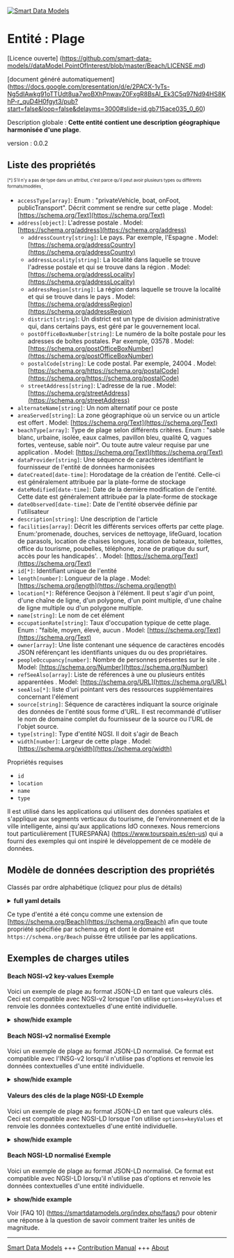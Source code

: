 <!-- 10-Header -->  
[![Smart Data Models](https://smartdatamodels.org/wp-content/uploads/2022/01/SmartDataModels_logo.png "Logo")](https://smartdatamodels.org)  
Entité : Plage  
==============<!-- /10-Header -->  
<!-- 15-License -->  
[Licence ouverte] (https://github.com/smart-data-models//dataModel.PointOfInterest/blob/master/Beach/LICENSE.md)  
[document généré automatiquement] (https://docs.google.com/presentation/d/e/2PACX-1vTs-Ng5dIAwkg91oTTUdt8ua7woBXhPnwavZ0FxgR8BsAI_Ek3C5q97Nd94HS8KhP-r_quD4H0fgyt3/pub?start=false&loop=false&delayms=3000#slide=id.gb715ace035_0_60)  
<!-- /15-License -->  
<!-- 20-Description -->  
Description globale : **Cette entité contient une description géographique harmonisée d'une plage**.  
version : 0.0.2  
<!-- /20-Description -->  
<!-- 30-PropertiesList -->  

## Liste des propriétés  

<sup><sub>[*] S'il n'y a pas de type dans un attribut, c'est parce qu'il peut avoir plusieurs types ou différents formats/modèles</sub></sup>.  
- `accessType[array]`: Enum : "privateVehicle, boat, onFoot, publicTransport". Décrit comment se rendre sur cette plage  . Model: [https://schema.org/Text](https://schema.org/Text)- `address[object]`: L'adresse postale  . Model: [https://schema.org/address](https://schema.org/address)	- `addressCountry[string]`: Le pays. Par exemple, l'Espagne  . Model: [https://schema.org/addressCountry](https://schema.org/addressCountry)  
	- `addressLocality[string]`: La localité dans laquelle se trouve l'adresse postale et qui se trouve dans la région  . Model: [https://schema.org/addressLocality](https://schema.org/addressLocality)  
	- `addressRegion[string]`: La région dans laquelle se trouve la localité et qui se trouve dans le pays  . Model: [https://schema.org/addressRegion](https://schema.org/addressRegion)  
	- `district[string]`: Un district est un type de division administrative qui, dans certains pays, est géré par le gouvernement local.    
	- `postOfficeBoxNumber[string]`: Le numéro de la boîte postale pour les adresses de boîtes postales. Par exemple, 03578  . Model: [https://schema.org/postOfficeBoxNumber](https://schema.org/postOfficeBoxNumber)  
	- `postalCode[string]`: Le code postal. Par exemple, 24004  . Model: [https://schema.org/https://schema.org/postalCode](https://schema.org/https://schema.org/postalCode)  
	- `streetAddress[string]`: L'adresse de la rue  . Model: [https://schema.org/streetAddress](https://schema.org/streetAddress)  
- `alternateName[string]`: Un nom alternatif pour ce poste  - `areaServed[string]`: La zone géographique où un service ou un article est offert  . Model: [https://schema.org/Text](https://schema.org/Text)- `beachType[array]`: Type de plage selon différents critères. Enum : "sable blanc, urbaine, isolée, eaux calmes, pavillon bleu, qualité Q, vagues fortes, venteuse, sable noir". Ou toute autre valeur requise par une application  . Model: [https://schema.org/Text](https://schema.org/Text)- `dataProvider[string]`: Une séquence de caractères identifiant le fournisseur de l'entité de données harmonisées  - `dateCreated[date-time]`: Horodatage de la création de l'entité. Celle-ci est généralement attribuée par la plate-forme de stockage  - `dateModified[date-time]`: Date de la dernière modification de l'entité. Cette date est généralement attribuée par la plate-forme de stockage  - `dateObserved[date-time]`: Date de l'entité observée définie par l'utilisateur  - `description[string]`: Une description de l'article  - `facilities[array]`: Décrit les différents services offerts par cette plage. Enum:'promenade, douches, services de nettoyage, lifeGuard, location de parasols, location de chaises longues, location de bateaux, toilettes, office du tourisme, poubelles, téléphone, zone de pratique du surf, accès pour les handicapés'.  . Model: [https://schema.org/Text](https://schema.org/Text)- `id[*]`: Identifiant unique de l'entité  - `length[number]`: Longueur de la plage  . Model: [https://schema.org/length](https://schema.org/length)- `location[*]`: Référence Geojson à l'élément. Il peut s'agir d'un point, d'une chaîne de ligne, d'un polygone, d'un point multiple, d'une chaîne de ligne multiple ou d'un polygone multiple.  - `name[string]`: Le nom de cet élément  - `occupationRate[string]`: Taux d'occupation typique de cette plage. Enum : "faible, moyen, élevé, aucun  . Model: [https://schema.org/Text](https://schema.org/Text)- `owner[array]`: Une liste contenant une séquence de caractères encodés JSON référençant les identifiants uniques du ou des propriétaires.  - `peopleOccupancy[number]`: Nombre de personnes présentes sur le site  . Model: [https://schema.org/Number](https://schema.org/Number)- `refSeeAlso[array]`: Liste de références à une ou plusieurs entités apparentées  . Model: [https://schema.org/URL](https://schema.org/URL)- `seeAlso[*]`: liste d'uri pointant vers des ressources supplémentaires concernant l'élément  - `source[string]`: Séquence de caractères indiquant la source originale des données de l'entité sous forme d'URL. Il est recommandé d'utiliser le nom de domaine complet du fournisseur de la source ou l'URL de l'objet source.  - `type[string]`: Type d'entité NGSI. Il doit s'agir de Beach  - `width[number]`: Largeur de cette plage  . Model: [https://schema.org/width](https://schema.org/width)<!-- /30-PropertiesList -->  
<!-- 35-RequiredProperties -->  
Propriétés requises  
- `id`  - `location`  - `name`  - `type`  <!-- /35-RequiredProperties -->  
<!-- 40-RequiredProperties -->  
Il est utilisé dans les applications qui utilisent des données spatiales et s'applique aux segments verticaux du tourisme, de l'environnement et de la ville intelligente, ainsi qu'aux applications IdO connexes. Nous remercions tout particulièrement [TURESPAÑA] (https://www.tourspain.es/en-us) qui a fourni des exemples qui ont inspiré le développement de ce modèle de données.  
<!-- /40-RequiredProperties -->  
<!-- 50-DataModelHeader -->  
## Modèle de données description des propriétés  
Classés par ordre alphabétique (cliquez pour plus de détails)  
<!-- /50-DataModelHeader -->  
<!-- 60-ModelYaml -->  
<details><summary><strong>full yaml details</strong></summary>    
```yaml  
Beach:    
  description: This entity contains a harmonised geographic description of a beach.    
  properties:    
    accessType:    
      description: 'Enum:''privateVehicle, boat, onFoot, publicTransport''. Describes how to get to this beach'    
      items:    
        enum:    
          - privateVehicle    
          - boat    
          - onFoot    
          - publicTransport    
        type: string    
      minItems: 1    
      type: array    
      uniqueItems: true    
      x-ngsi:    
        model: https://schema.org/Text    
        type: Property    
    address:    
      description: The mailing address    
      properties:    
        addressCountry:    
          description: 'The country. For example, Spain'    
          type: string    
          x-ngsi:    
            model: https://schema.org/addressCountry    
            type: Property    
        addressLocality:    
          description: 'The locality in which the street address is, and which is in the region'    
          type: string    
          x-ngsi:    
            model: https://schema.org/addressLocality    
            type: Property    
        addressRegion:    
          description: 'The region in which the locality is, and which is in the country'    
          type: string    
          x-ngsi:    
            model: https://schema.org/addressRegion    
            type: Property    
        district:    
          description: 'A district is a type of administrative division that, in some countries, is managed by the local government'    
          type: string    
          x-ngsi:    
            type: Property    
        postOfficeBoxNumber:    
          description: 'The post office box number for PO box addresses. For example, 03578'    
          type: string    
          x-ngsi:    
            model: https://schema.org/postOfficeBoxNumber    
            type: Property    
        postalCode:    
          description: 'The postal code. For example, 24004'    
          type: string    
          x-ngsi:    
            model: https://schema.org/https://schema.org/postalCode    
            type: Property    
        streetAddress:    
          description: The street address    
          type: string    
          x-ngsi:    
            model: https://schema.org/streetAddress    
            type: Property    
        streetNr:    
          description: Number identifying a specific property on a public street    
          type: string    
          x-ngsi:    
            type: Property    
      type: object    
      x-ngsi:    
        model: https://schema.org/address    
        type: Property    
    alternateName:    
      description: An alternative name for this item    
      type: string    
      x-ngsi:    
        type: Property    
    areaServed:    
      description: The geographic area where a service or offered item is provided    
      type: string    
      x-ngsi:    
        model: https://schema.org/Text    
        type: Property    
    beachType:    
      description: 'Type of beach according to different criteria. Enum:''whiteSand, urban, isolated, calmWaters, blueFlag, Q-Quality, strongWaves, windy, blackSand''. Or any other value needed by an application'    
      items:    
        enum:    
          - whiteSand    
          - urban    
          - isolated    
          - calmWaters    
          - blueFlag    
          - Q-Quality    
          - strongWaves    
          - windy    
          - blackSand    
        type: string    
      minItems: 1    
      type: array    
      uniqueItems: true    
      x-ngsi:    
        model: https://schema.org/Text    
        type: Property    
    dataProvider:    
      description: A sequence of characters identifying the provider of the harmonised data entity    
      type: string    
      x-ngsi:    
        type: Property    
    dateCreated:    
      description: Entity creation timestamp. This will usually be allocated by the storage platform    
      format: date-time    
      type: string    
      x-ngsi:    
        type: Property    
    dateModified:    
      description: Timestamp of the last modification of the entity. This will usually be allocated by the storage platform    
      format: date-time    
      type: string    
      x-ngsi:    
        type: Property    
    dateObserved:    
      description: Date of the observed entity defined by the user    
      format: date-time    
      type: string    
      x-ngsi:    
        type: Property    
    description:    
      description: A description of this item    
      type: string    
      x-ngsi:    
        type: Property    
    facilities:    
      description: 'Describes different facilities offered by this beach. Enum:''promenade, showers, cleaningServices, lifeGuard, sunshadeRental, sunLoungerRental, waterCraftRental, toilets, touristOffice, litterBins, telephone,surfPracticeArea, accessforDisabled'''    
      items:    
        enum:    
          - promenade    
          - showers    
          - cleaningServices    
          - lifeGuard    
          - sunshadeRental    
          - sunLoungerRental    
          - waterCraftRental    
          - toilets    
          - touristOffice    
          - litterBins    
          - telephone    
          - surfPracticeArea    
          - accessforDisabled    
        type: string    
      minItems: 1    
      type: array    
      uniqueItems: true    
      x-ngsi:    
        model: https://schema.org/Text    
        type: Property    
    id:    
      anyOf:    
        - description: Identifier format of any NGSI entity    
          maxLength: 256    
          minLength: 1    
          pattern: ^[\w\-\.\{\}\$\+\*\[\]`|~^@!,:\\]+$    
          type: string    
          x-ngsi:    
            type: Property    
        - description: Identifier format of any NGSI entity    
          format: uri    
          type: string    
          x-ngsi:    
            type: Property    
      description: Unique identifier of the entity    
      x-ngsi:    
        type: Property    
    length:    
      description: Length of this beach    
      type: number    
      x-ngsi:    
        model: https://schema.org/length    
        type: Property    
        units: meter    
    location:    
      description: 'Geojson reference to the item. It can be Point, LineString, Polygon, MultiPoint, MultiLineString or MultiPolygon'    
      oneOf:    
        - description: Geojson reference to the item. Point    
          properties:    
            bbox:    
              items:    
                type: number    
              minItems: 4    
              type: array    
            coordinates:    
              items:    
                type: number    
              minItems: 2    
              type: array    
            type:    
              enum:    
                - Point    
              type: string    
          required:    
            - type    
            - coordinates    
          title: GeoJSON Point    
          type: object    
          x-ngsi:    
            type: GeoProperty    
        - description: Geojson reference to the item. LineString    
          properties:    
            bbox:    
              items:    
                type: number    
              minItems: 4    
              type: array    
            coordinates:    
              items:    
                items:    
                  type: number    
                minItems: 2    
                type: array    
              minItems: 2    
              type: array    
            type:    
              enum:    
                - LineString    
              type: string    
          required:    
            - type    
            - coordinates    
          title: GeoJSON LineString    
          type: object    
          x-ngsi:    
            type: GeoProperty    
        - description: Geojson reference to the item. Polygon    
          properties:    
            bbox:    
              items:    
                type: number    
              minItems: 4    
              type: array    
            coordinates:    
              items:    
                items:    
                  items:    
                    type: number    
                  minItems: 2    
                  type: array    
                minItems: 4    
                type: array    
              type: array    
            type:    
              enum:    
                - Polygon    
              type: string    
          required:    
            - type    
            - coordinates    
          title: GeoJSON Polygon    
          type: object    
          x-ngsi:    
            type: GeoProperty    
        - description: Geojson reference to the item. MultiPoint    
          properties:    
            bbox:    
              items:    
                type: number    
              minItems: 4    
              type: array    
            coordinates:    
              items:    
                items:    
                  type: number    
                minItems: 2    
                type: array    
              type: array    
            type:    
              enum:    
                - MultiPoint    
              type: string    
          required:    
            - type    
            - coordinates    
          title: GeoJSON MultiPoint    
          type: object    
          x-ngsi:    
            type: GeoProperty    
        - description: Geojson reference to the item. MultiLineString    
          properties:    
            bbox:    
              items:    
                type: number    
              minItems: 4    
              type: array    
            coordinates:    
              items:    
                items:    
                  items:    
                    type: number    
                  minItems: 2    
                  type: array    
                minItems: 2    
                type: array    
              type: array    
            type:    
              enum:    
                - MultiLineString    
              type: string    
          required:    
            - type    
            - coordinates    
          title: GeoJSON MultiLineString    
          type: object    
          x-ngsi:    
            type: GeoProperty    
        - description: Geojson reference to the item. MultiLineString    
          properties:    
            bbox:    
              items:    
                type: number    
              minItems: 4    
              type: array    
            coordinates:    
              items:    
                items:    
                  items:    
                    items:    
                      type: number    
                    minItems: 2    
                    type: array    
                  minItems: 4    
                  type: array    
                type: array    
              type: array    
            type:    
              enum:    
                - MultiPolygon    
              type: string    
          required:    
            - type    
            - coordinates    
          title: GeoJSON MultiPolygon    
          type: object    
          x-ngsi:    
            type: GeoProperty    
      x-ngsi:    
        type: GeoProperty    
    name:    
      description: The name of this item    
      type: string    
      x-ngsi:    
        type: Property    
    occupationRate:    
      description: 'Typical occupation rate of this beach. Enum:''low, medium, high, none'''    
      enum:    
        - high    
        - medium    
        - low    
        - none    
      type: string    
      x-ngsi:    
        model: https://schema.org/Text    
        type: Property    
    owner:    
      description: A List containing a JSON encoded sequence of characters referencing the unique Ids of the owner(s)    
      items:    
        anyOf:    
          - description: Identifier format of any NGSI entity    
            maxLength: 256    
            minLength: 1    
            pattern: ^[\w\-\.\{\}\$\+\*\[\]`|~^@!,:\\]+$    
            type: string    
            x-ngsi:    
              type: Property    
          - description: Identifier format of any NGSI entity    
            format: uri    
            type: string    
            x-ngsi:    
              type: Property    
        description: Unique identifier of the entity    
        x-ngsi:    
          type: Property    
      type: array    
      x-ngsi:    
        type: Property    
    peopleOccupancy:    
      description: Amount of people at the location    
      minimum: 0    
      type: number    
      x-ngsi:    
        model: https://schema.org/Number    
        type: Property    
    refSeeAlso:    
      description: List of references to one or more related entities    
      items:    
        anyOf:    
          - description: Identifier format of any NGSI entity    
            maxLength: 256    
            minLength: 1    
            pattern: ^[\w\-\.\{\}\$\+\*\[\]`|~^@!,:\\]+$    
            type: string    
            x-ngsi:    
              type: Property    
          - description: Identifier format of any NGSI entity    
            format: uri    
            type: string    
            x-ngsi:    
              type: Property    
        description: Unique identifier of the entity    
        x-ngsi:    
          type: Property    
      type: array    
      x-ngsi:    
        model: https://schema.org/URL    
        type: Property    
    seeAlso:    
      description: list of uri pointing to additional resources about the item    
      oneOf:    
        - items:    
            format: uri    
            type: string    
          minItems: 1    
          type: array    
        - format: uri    
          type: string    
      x-ngsi:    
        type: Property    
    source:    
      description: 'A sequence of characters giving the original source of the entity data as a URL. Recommended to be the fully qualified domain name of the source provider, or the URL to the source object'    
      type: string    
      x-ngsi:    
        type: Property    
    type:    
      description: NGSI Entity type. It has to be Beach    
      enum:    
        - Beach    
      type: string    
      x-ngsi:    
        type: Property    
    width:    
      description: Width of this beach    
      type: number    
      x-ngsi:    
        model: https://schema.org/width    
        type: Property    
        units: meter    
  required:    
    - id    
    - type    
    - location    
    - name    
  type: object    
  x-derived-from: ""    
  x-disclaimer: 'Redistribution and use in source and binary forms, with or without modification, are permitted  provided that the license conditions are met. Copyleft (c) 2022 Contributors to Smart Data Models Program'    
  x-license-url: https://github.com/smart-data-models/dataModel.PointOfInterest/blob/master/Beach/LICENSE.md    
  x-model-schema: https://smart-data-models.github.io/dataModel.PointOfInterest/Beach/schema.json    
  x-model-tags: ""    
  x-version: 0.0.2    
```  
</details>    
<!-- /60-ModelYaml -->  
<!-- 70-MiddleNotes -->  
Ce type d'entité a été conçu comme une extension de [https://schema.org/Beach](https://schema.org/Beach) afin que toute propriété spécifiée par schema.org et dont le domaine est `https://schema.org/Beach` puisse être utilisée par les applications.  
<!-- /70-MiddleNotes -->  
<!-- 80-Examples -->  
## Exemples de charges utiles  
#### Beach NGSI-v2 key-values Exemple  
Voici un exemple de plage au format JSON-LD en tant que valeurs clés. Ceci est compatible avec NGSI-v2 lorsque l'on utilise `options=keyValues` et renvoie les données contextuelles d'une entité individuelle.  
<details><summary><strong>show/hide example</strong></summary>    
```json  
{  
  "id": "Beach-A-Concha-123456",  
  "type": "Beach",  
  "name": "Playa de a Concha",  
  "description": "La Playa de A Concha se presenta .....",  
  "address": {  
    "addressCountry": "ES",  
    "addressLocality": "Vilagarcía de Arousa"  
  },  
  "beachType": ["whiteSand", "urban", "calmWaters"],  
  "occupationRate": "high",  
  "facilities": ["promenade", "showers", "cleaningServices", "lifeGuard"],  
  "accessType": ["privateVehicle", "onFoot", "publicTransport"],  
  "location": {  
    "type": "Point",  
    "coordinates": [-8.768460000000001, 42.60214472222222]  
  },  
  "width": 51,  
  "length": 450,  
  "source": "http://www.tourspain.es"  
}  
```  
</details>  
#### Beach NGSI-v2 normalisé Exemple  
Voici un exemple de plage au format JSON-LD normalisé. Ce format est compatible avec l'INSG-v2 lorsqu'il n'utilise pas d'options et renvoie les données contextuelles d'une entité individuelle.  
<details><summary><strong>show/hide example</strong></summary>    
```json  
{  
  "id": "Beach-A-Concha-123456",  
  "type": "Beach",  
  "description": {  
    "type": "Text",  
    "value": "La Playa de A Concha se presenta ....."  
  },  
  "width": {  
    "type": "Number",  
    "value": 51  
  },  
  "accessType": {  
    "type": "array",  
    "value": [  
      "privateVehicle",  
      "onFoot",  
      "publicTransport"  
    ]  
  },  
  "location": {  
    "type": "geo:json",  
    "value": {  
      "type": "Point",  
      "coordinates": [  
        -8.768460000000001,  
        42.60214472222222  
      ]  
    }  
  },  
  "facilities": {  
    "type": "array",  
    "value": [  
      "promenade",  
      "showers",  
      "cleaningServices",  
      "lifeGuard"  
    ]  
  },  
  "length": {  
    "type": "Number",  
    "value": 450  
  },  
  "source": {  
    "type": "Text",  
    "value": "http://www.tourspain.es"  
  },  
  "address": {  
    "type": "PostalAddress",  
    "value": {  
      "addressCountry": "ES",  
      "addressLocality": "Vilagarc\u00eda de Arousa"  
    }  
  },  
  "beachType": {  
    "type": "array",  
    "value": [  
      "whiteSand",  
      "urban",  
      "calmWaters"  
    ]  
  },  
  "occupationRate": {  
    "type": "Text",  
    "value": "high"  
  },  
  "name": {  
    "type": "Text",  
    "value": "Playa de a Concha"  
  }  
}  
```  
</details>  
#### Valeurs des clés de la plage NGSI-LD Exemple  
Voici un exemple de plage au format JSON-LD en tant que valeurs clés. Ceci est compatible avec NGSI-LD lorsque l'on utilise `options=keyValues` et renvoie les données contextuelles d'une entité individuelle.  
<details><summary><strong>show/hide example</strong></summary>    
```json  
{  
  "id": "urn:ngsi-ld:Beach:Beach-A-Concha-123456",  
  "type": "Beach",  
  "accessType": [  
    "privateVehicle",  
    "onFoot",  
    "publicTransport"  
  ],  
  "address": {  
    "addressCountry": "ES",  
    "addressLocality": "Vilagarc\u00eda de Arousa",  
  },  
  "beachType": [  
    "whiteSand",  
    "urban",  
    "calmWaters"  
  ],  
  "description": "La Playa de A Concha se presenta .....",  
  "facilities": [  
    "promenade",  
    "showers",  
    "cleaningServices",  
    "lifeGuard"  
  ],  
  "length": 450,  
  "location": {  
    "coordinates": [  
      -8.768460000000001,  
      42.60214472222222  
    ],  
    "type": "Point"  
  },  
  "name": "Playa de a Concha",  
  "occupationRate": "high",  
  "source": "http://www.tourspain.es",  
  "width": 51,  
  "@context": [  
    "https://raw.githubusercontent.com/smart-data-models/dataModel.PointOfInterest/master/context.jsonld"  
  ]  
}  
```  
</details>  
#### Beach NGSI-LD normalisé Exemple  
Voici un exemple de plage au format JSON-LD normalisé. Ce format est compatible avec NGSI-LD lorsqu'il n'utilise pas d'options et renvoie les données contextuelles d'une entité individuelle.  
<details><summary><strong>show/hide example</strong></summary>    
```json  
{  
  "id": "urn:ngsi-ld:Beach:Beach-A-Concha-123456",  
  "type": "Beach",  
  "accessType": {  
    "type": "Property",  
    "value": [  
      "privateVehicle",  
      "onFoot",  
      "publicTransport"  
    ]  
  },  
  "address": {  
    "type": "Property",  
    "value": {  
      "addressCountry": "ES",  
      "addressLocality": "Vilagarc\u00eda de Arousa"  
    }  
  },  
  "beachType": {  
    "type": "Property",  
    "value": [  
      "whiteSand",  
      "urban",  
      "calmWaters"  
    ]  
  },  
  "description": {  
    "type": "Property",  
    "value": "La Playa de A Concha se presenta ....."  
  },  
  "facilities": {  
    "type": "Property",  
    "value": [  
      "promenade",  
      "showers",  
      "cleaningServices",  
      "lifeGuard"  
    ]  
  },  
  "length": {  
    "type": "Property",  
    "value": 450  
  },  
  "location": {  
    "type": "GeoProperty",  
    "value": {  
      "type": "Point",  
      "coordinates": [  
        -8.768460000000001,  
        42.60214472222222  
      ]  
    }  
  },  
  "name": {  
    "type": "Property",  
    "value": "Playa de a Concha"  
  },  
  "occupationRate": {  
    "type": "Property",  
    "value": "high"  
  },  
  "source": {  
    "type": "Property",  
    "value": "http://www.tourspain.es"  
  },  
  "width": {  
    "type": "Property",  
    "value": 51  
  },  
  "@context": [  
    "https://raw.githubusercontent.com/smart-data-models/dataModel.PointOfInterest/master/context.jsonld"  
  ]  
}  
```  
</details><!-- /80-Examples -->  
<!-- 90-FooterNotes -->  
<!-- /90-FooterNotes -->  
<!-- 95-Units -->  
Voir [FAQ 10] (https://smartdatamodels.org/index.php/faqs/) pour obtenir une réponse à la question de savoir comment traiter les unités de magnitude.  
<!-- /95-Units -->  
<!-- 97-LastFooter -->  
---  
[Smart Data Models](https://smartdatamodels.org) +++ [Contribution Manual](https://bit.ly/contribution_manual) +++ [About](https://bit.ly/Introduction_SDM)<!-- /97-LastFooter -->  
